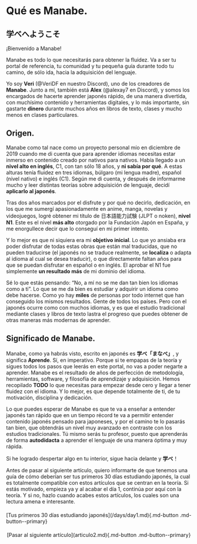 # Qué es Manabe.

## 学べへようこそ
¡Bienvenido a Manabe!

Manabe es todo lo que necesitarás para obtener la fluidez. Va a ser tu portal de referencia, tu comunidad y tu pequeña guía durante todo tu camino, de sólo ida, hacia la adquisición del lenguaje.

Yo soy **Veri** (@VeriDF en nuestro Discord), uno de los creadores de **Manabe**. Junto a mí, también está **Alex** (@alexay7 en Discord), y somos los encargados de hacerte aprender japonés rápido, de una manera divertida, con muchísimo contenido y herramientas digitales, y lo más importante, sin gastarte **dinero** durante muchos años en libros de texto, clases y mucho menos en clases particulares.

## Origen.
Manabe como tal nace como un proyecto personal mío en diciembre de 2019 cuando me di cuenta que para aprender idiomas necesitas estar inmerso en contenido creado por nativos para nativos. Había llegado a un **nivel alto en inglés**, C1, con tan sólo 18 años, y **ni sabía por qué**. A estas alturas tenía fluidez en tres idiomas, búlgaro (mi lengua madre), español (nivel nativo) e inglés (C1). Según me di cuenta, y después de informarme mucho y leer distintas teorías sobre adquisición de lenguaje, decidí **aplicarlo al japonés**. 

Tras dos años marcados por el disfrute y por qué no decirlo, dedicación, en los que me sumergí apasionadamente en anime, manga, novelas y videojuegos, logré obtener mi título de 日本語能力試験 (JLPT o noken), **nivel N1**. Este es el nivel **más alto** otorgado por la Fundación Japón en España, y me enorgullece decir que lo conseguí en mi primer intento.

Y lo mejor es que ni siquiera era mi **objetivo inicial**. Lo que yo ansiaba era poder disfrutar de todas estas obras que están mal traducidas, que no pueden traducirse (el japonés no se traduce realmente, se **localiza** o adapta al idioma al cual se desea traducir), o que directamente faltan años para que se puedan disfrutar en español o en inglés. El aprobar el N1 fue simplemente **un resultado más** de mi dominio del idioma.

Sé lo que estás pensando: “No, a mí no se me dan tan bien los idiomas como a ti”. Lo que se me da bien es estudiar y adquirir un idioma como debe hacerse. Como yo hay **miles** de personas por todo internet que han conseguido los mismos resultados. Gente de todos los países. Pero con el japonés ocurre como con muchos idiomas, y es que el estudio tradicional mediante clases y libros de texto lastra el progreso que puedes obtener de otras maneras más modernas de aprender. 

## Significado de Manabe.
Manabe, como ya habrás visto, escrito en japonés es **学べ「まなべ」**, y significa **Aprende**. Sí, en imperativo. Porque si te empapas de la teoría y sigues todos los pasos que leerás en este portal, no vas a poder negarte a aprender. Manabe es el resultado de años de perfección de metodología, herramientas, software, y filosofía de aprendizaje y adquisición. Hemos recopilado **TODO** lo que necesitas para empezar desde cero y llegar a tener fluidez con el idioma. Y lo mejor, es que depende totalmente de ti, de tu motivación, disciplina y dedicación.

Lo que puedes esperar de Manabe es que te va a enseñar a entender japonés tan rápido que en un tiempo récord te va a permitir entender contenido japonés pensado para japoneses, y por el camino te lo pasarás tan bien, que obtendrás un nivel muy avanzado en contraste con los estudios tradicionales. Tú mismo serás tu profesor, puesto que aprenderás de forma **autodidacta** a aprender el lenguaje de una manera óptima y muy rápida.

Si he logrado despertar algo en tu interior, sigue hacia delante y **学べ**！

Antes de pasar al siguiente artículo, quiero informarte de que tenemos una guía de cómo deberían ser tus primeros 30 días estudiando japonés, la cual es totalmente compatible con estos artículos que se centran en la teoría. Si estás motivado, empieza ya y al acabar el día 1, continúa por aquí con la teoría. Y si no, hazlo cuando acabes estos artículos, los cuales son una lectura amena e interesante.

<div style="margin-top: 20px;width:full;display:flex;justify-content:center;" markdown="1">
  [Tus primeros 30 días estudiando japonés](/days/day1.md){.md-button .md-button--primary}
</div>

<div style="margin-top: 20px;width:full;display:flex;justify-content:center;" markdown="1">
  [Pasar al siguiente artículo](articulo2.md){.md-button .md-button--primary}
</div>
